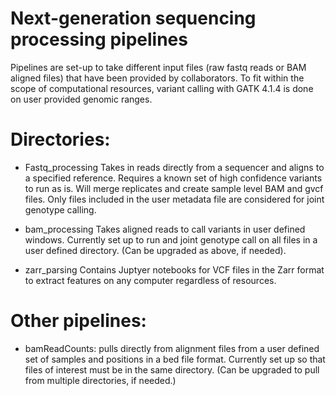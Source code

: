 # Next-generation sequencing processing pipelines

Pipelines are set-up to take different input files (raw fastq reads or BAM aligned files) that have been provided by collaborators. To fit within the scope of computational resources, variant calling with GATK 4.1.4 is done on user provided genomic ranges. 

# Directories:
- Fastq_processing
Takes in reads directly from a sequencer and aligns to a specified reference. Requires a known set of high confidence variants to run as is. Will merge replicates and create sample level BAM and gvcf files. Only files included in the user metadata file are considered for joint genotype calling.

- bam_processing
Takes aligned reads to call variants in user defined windows. Currently set up to run and joint genotype call on all files in a user defined directory. (Can be upgraded as above, if needed).

- zarr_parsing
Contains Juptyer notebooks for VCF files in the Zarr format to extract features on any computer regardless of resources. 

# Other pipelines:
- bamReadCounts: pulls directly from alignment files from a user defined set of samples and positions in a bed file format. Currently set up so that files of interest must be in the same directory. (Can be upgraded to pull from multiple directories, if needed.)
